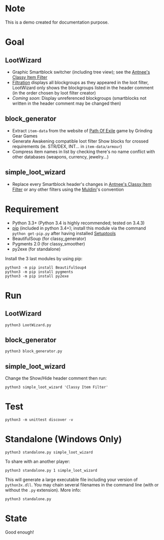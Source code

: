 Note
====

This is a demo created for documentation purpose.

Goal
====

LootWizard
----------

- Graphic Smartblock switcher (including tree view); see the [Antnee's Classy Item Filter](https://www.pathofexile.com/forum/view-thread/1245785)
- [Filtration](https://github.com/ben-wallis/Filtration) displays all blockgroups as they appeared in the loot filter, LootWizard only shows the blockgroups listed in the header comment (in the order chosen by loot filter creator)
- *Coming soon*: Display unreferenced blockgroups (smartblocks not written in the header comment may be changed then)

block_generator
----------------

- Extract `item-data` from the website of [Path Of Exile](http://www.pathofexile.com) game by Grinding Gear Games
- Generate Awakening compatible loot filter Show blocks for crossed requirements (ie. STR/DEX, INT... in `item-data/armour`)
- Compress item names in list by checking there's no name conflict with other databases (weapons, currency, jewelry...)

simple_loot_wizard
------------------

- Replace every Smartblock header's changes in [Antnee's Classy Item Filter](http://www.pathofexile.com/forum/view-thread/1245785) or any other filters using the [Muldini](https://www.reddit.com/r/pathofexile/comments/352vy0/loot_filter_one_filter_to_rule_them_all)'s convention

Requirement
===========

- Python 3.3+ (Python 3.4 is highly recommended; tested on 3.4.3)
- [pip](https://pypi.python.org/pypi/pip) (included in python 3.4+); install this module via the command `python get-pip.py` after having installed [Setuptools](http://pypi.python.org/pypi/setuptools)
- BeautifulSoup (for classy_generator)
- Pygments 2.0 (for classy_smoother)
- py2exe (for standalone)

Install the 3 last modules by using pip:

    python3 -m pip install BeautifulSoup4
    python3 -m pip install pygments
    python3 -m pip install py2exe

Run
===

LootWizard
----------

    python3 LootWizard.py

block_generator
---------------

    python3 block_generator.py

simple_loot_wizard
------------------

Change the Show/Hide header comment then run:

    python3 simple_loot_wizard 'Classy Item Filter'

Test
====

    python3 -m unittest discover -v

Standalone (Windows Only)
=========================

    python3 standalone.py simple_loot_wizard

To share with an another player:

    python3 standalone.py 1 simple_loot_wizard

This will generate a large executable file including your version of `python3x.dll`. You may chain several filenames in the command line (with or without the `.py` extension). More info:

    python3 standalone.py

State
=====

Good enough!
